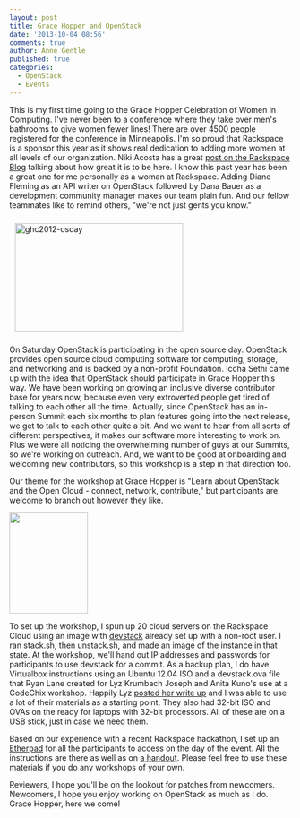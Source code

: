 ```yaml
---
layout: post
title: Grace Hopper and OpenStack
date: '2013-10-04 08:56'
comments: true
author: Anne Gentle
published: true
categories:
  - OpenStack
  - Events
---
```


This is my first time going to the Grace Hopper Celebration of Women in Computing. I've never been to a conference where they take over men's bathrooms to give women fewer lines! There are over 4500 people registered for the conference in Minneapolis. I'm so proud that Rackspace is a sponsor this year as it shows real dedication to adding more women at all levels of our organization. Niki Acosta has a great <a href="http://www.rackspace.com/blog/think-big-drive-forward-inspiration-from-the-grace-hopper-celebration-for-women-in-computing/">post on the Rackspace Blog</a> talking about how great it is to be here. I know this past year has been a great one for me personally as a woman at Rackspace. Adding Diane Fleming as an API writer on OpenStack followed by Dana Bauer as a development community manager makes our team plain fun. And our fellow teammates like to remind others, "we're not just gents you know."<!-- more -->
 
<a href="http://www.flickr.com/photos/50061538@N05/sets/72157631705761394/"><img class="size-medium wp-image-2094 alignleft" style="margin: 10px;" alt="ghc2012-osday" src="http://justwriteclick.com/blog/wp-content/uploads/2013/10/ghc2012-osday-300x193.jpg" width="300" height="193" /></a>

On Saturday OpenStack is participating in the open source day. OpenStack provides open source cloud computing software for computing, storage, and networking and is backed by a non-profit Foundation. Iccha Sethi came up with the idea that OpenStack should participate in Grace Hopper this way. We have been working on growing an inclusive diverse contributor base for years now, because even very extroverted people get tired of talking to each other all the time. Actually, since OpenStack has an in-person Summit each six months to plan features going into the next release, we get to talk to each other quite a bit. And we want to hear from all sorts of different perspectives, it makes our software more interesting to work on. Plus we were all noticing the overwhelming number of guys at our Summits, so we're working on outreach. And, we want to be good at onboarding and welcoming new contributors, so this workshop is a step in that direction too.
 
Our theme for the workshop at Grace Hopper is "Learn about OpenStack and the Open Cloud - connect, network, contribute," but participants are welcome to branch out however they like.
 
<a href="http://www.openstack.org/"><img class="alt= alignright" alt="" src="http://c0179577.cdn1.cloudfiles.rackspacecloud.com/learn-about-openstack-badge.png" width="140" height="180" /></a> 

To set up the workshop, I spun up 20 cloud servers on the Rackspace Cloud using an image with <a href="http://devstack.org">devstack</a> already set up with a non-root user. I ran stack.sh, then unstack.sh, and made an image of the instance in that state. At the workshop, we'll hand out IP addresses and passwords for participants to use devstack for a commit. As a backup plan, I do have Virtualbox instructions using an Ubuntu 12.04 ISO and a devstack.ova file that Ryan Lane created for Lyz Krumbach Joseph and Anita Kuno's use at a CodeChix workshop. Happily Lyz <a href="http://princessleia.com/journal/?p=8526">posted her write up</a> and I was able to use a lot of their materials as a starting point. They also had 32-bit ISO and OVAs on the ready for laptops with 32-bit processors. All of these are on a USB stick, just in case we need them.
 
Based on our experience with a recent Rackspace hackathon, I set up an <a href="https://etherpad.openstack.org/ghc-os">Etherpad</a> for all the participants to access on the day of the event. All the instructions are there as well as on <a href="http://a19e999582c631963c00-293d532ca4b5ec51129fea2cd359dfa9.r73.cf2.rackcdn.com/OpenStackWorkshopGHCOpenSourceDay_print.pdf">a handout</a>. Please feel free to use these materials if you do any workshops of your own.
 
Reviewers, I hope you'll be on the lookout for patches from newcomers. Newcomers, I hope you enjoy working on OpenStack as much as I do. Grace Hopper, here we come!
